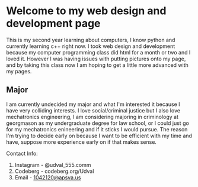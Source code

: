# Welcome to my web design and development page

This is my second year learning about computers, I know python and currently learning c++ right now. I took web design and development because my computer programming class did html for a month or two and I loved it. However I was having issues with putting pictures onto my page, and by taking this class now I am hoping to get a little more advanced with my pages. 

## Major

I am currently undecided my major and what I'm interested it because I have very colliding interests. I love social/criminal justice but I also love mechatronics engineering, I am considering majoring in criminology at georgmason as my undergraduate degree for law school, or I could just go for my mechatronics enineering and if it sticks I would pursue. The reason I'm trying to decide early on because I want to be efficient with my time and have, suppose more experience early on if that makes sense. 

Contact Info:

1. Instagram - @udval_555.comm
2. Codeberg - codeberg.org/Udval
3. Email - 1042120@apsva.us



